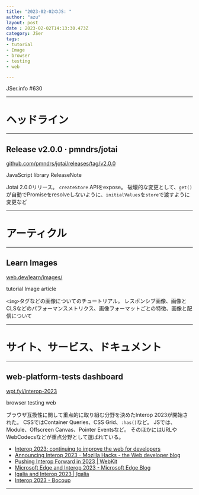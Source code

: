 ```yaml
---
title: "2023-02-02のJS: "
author: "azu"
layout: post
date : 2023-02-02T14:13:30.473Z
category: JSer
tags:
- tutorial
- Image
- browser
- testing
- web 

---
```


JSer.info #630

----

<h1 class="site-genre">ヘッドライン</h1>

----

## Release v2.0.0 · pmndrs/jotai
[github.com/pmndrs/jotai/releases/tag/v2.0.0](https://github.com/pmndrs/jotai/releases/tag/v2.0.0 "Release v2.0.0 · pmndrs/jotai")
<p class="jser-tags jser-tag-icon"><span class="jser-tag">JavaScript</span> <span class="jser-tag">library</span> <span class="jser-tag">ReleaseNote</span></p>

Jotai 2.0.0リリース。
`createStore` APIをexpose。
破壊的な変更として、`get()`が自動でPromiseをresolveしないように、`initialValues`を`store`で渡すように変更など


----
<h1 class="site-genre">アーティクル</h1>

----

## Learn Images
[web.dev/learn/images/](https://web.dev/learn/images/ "Learn Images")
<p class="jser-tags jser-tag-icon"><span class="jser-tag">tutorial</span> <span class="jser-tag">Image</span> <span class="jser-tag">article</span></p>

`<img>`タグなどの画像についてのチュートリアル。
レスポンシブ画像、画像とCLSなどのパフォーマンスメトリクス、画像フォーマットごとの特徴、画像と配信について


----
<h1 class="site-genre">サイト、サービス、ドキュメント</h1>

----

## web-platform-tests dashboard
[wpt.fyi/interop-2023](https://wpt.fyi/interop-2023 "web-platform-tests dashboard")
<p class="jser-tags jser-tag-icon"><span class="jser-tag">browser</span> <span class="jser-tag">testing</span> <span class="jser-tag">web </span></p>

ブラウザ互換性に関して重点的に取り組む分野を決めたInterop 2023が開始された。
CSSではContainer Queries、CSS Grid、`:has()`など。
JSでは、Module、Offscreen Canvas、Pointer Eventsなど。
そのほかにはURLやWebCodecsなどが重点分野として選ばれている。

- [Interop 2023: continuing to improve the web for developers](https://web.dev/interop-2023/ "Interop 2023: continuing to improve the web for developers")
- [Announcing Interop 2023 - Mozilla Hacks - the Web developer blog](https://hacks.mozilla.org/2023/02/announcing-interop-2023/ "Announcing Interop 2023 - Mozilla Hacks - the Web developer blog")
- [Pushing Interop Forward in 2023 | WebKit](https://webkit.org/blog/13706/interop-2023/ "Pushing Interop Forward in 2023 | WebKit")
- [Microsoft Edge and Interop 2023 - Microsoft Edge Blog](https://blogs.windows.com/msedgedev/2023/02/01/microsoft-edge-and-interop-2023/ "Microsoft Edge and Interop 2023 - Microsoft Edge Blog")
- [Igalia and Interop 2023 | Igalia](https://www.igalia.com/news/2023/interop2023.html "Igalia and Interop 2023 | Igalia")
- [Interop 2023 - Bocoup](https://bocoup.com/blog/interop-2023 "Interop 2023 - Bocoup")

----
